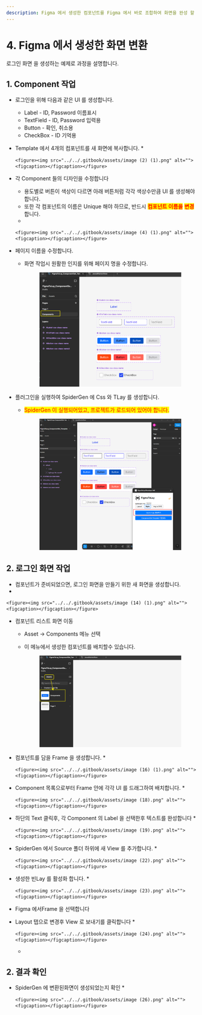 ```yaml
---
description: Figma 에서 생성한 컴포넌트를 Figma 에서 바로 조합하여 화면을 완성 할 수 있습니다.
---
```


# 4. Figma 에서 생성한 화면 변환

로그인 화면 을 생성하는 예제로 과정을 설명합니다.

## 1. Component 작업

* 로그인을 위해 다음과 같은 UI 를 생성합니다.
  * Label - ID, Password 이름표시
  * TextField - ID, Password 입력용
  * Button - 확인, 취소용
  * CheckBox - ID 기억용
* Template 에서 4개의 컴포넌트를 새 화면에 복사합니다.
  *

      <figure><img src="../../.gitbook/assets/image (2) (1).png" alt=""><figcaption></figcaption></figure>
* 각 Component 들의 디자인을 수정합니다
  * 용도별로 버튼이 색상이 다르면  아래   버튼처럼 각각 색상수만큼 UI 를 생성해야 합니다.
  * 또한 각 컴포넌트의 이름은 Unique 해야 하므로, 반드시 <mark style="color:red;">**컴포넌트 이름을**</mark> <mark style="color:red;">**변경**</mark>합니다.
  *

      <figure><img src="../../.gitbook/assets/image (4) (1).png" alt=""><figcaption></figcaption></figure>


* 페이지 이름을 수정합니다.
  *   화면 작업시 원활한 인지를 위해 페이지 명을 수정합니다.

      <figure><img src="../../.gitbook/assets/image (13) (1).png" alt=""><figcaption></figcaption></figure>


* 플러그인을 실행하여 SpiderGen 에 Css 와 TLay 를 생성합니다.
  *   <mark style="color:red;">SpiderGen 이 실행되어있고, 프로젝트가 로드되어 있어야 합니다.</mark>

      <figure><img src="../../.gitbook/assets/image (1) (1) (1).png" alt=""><figcaption></figcaption></figure>



## 2. 로그인 화면 작업

* 컴포넌트가 준비되었으면, 로그인 화면을 만들기 위한 새 화면을 생성합니다.
*

    <figure><img src="../../.gitbook/assets/image (14) (1).png" alt=""><figcaption></figcaption></figure>
* 컴포넌트 리스트 화면 이동
  * Asset -> Components 메뉴 선택
  *   이 메뉴에서 생성한 컴포넌트를 배치할수 있습니다.

      <figure><img src="../../.gitbook/assets/image (15) (1).png" alt=""><figcaption></figcaption></figure>


* 컴포넌트를 담을 Frame 을 생성합니다.
  *

      <figure><img src="../../.gitbook/assets/image (16) (1).png" alt=""><figcaption></figcaption></figure>


* Component 목록으로부터 Frame 안에 각각 UI 를 드래그하여 배치합니다.
  *

      <figure><img src="../../.gitbook/assets/image (18).png" alt=""><figcaption></figcaption></figure>


* 하단의 Text 클릭후, 각 Component 의 Label 을 선택한후 텍스트를 완성합니다
  *

      <figure><img src="../../.gitbook/assets/image (19).png" alt=""><figcaption></figcaption></figure>


* SpiderGen 에서  Source 폴더  하위에 새 View 를 추가합니다.
  *

      <figure><img src="../../.gitbook/assets/image (22).png" alt=""><figcaption></figcaption></figure>


* 생성한 빈Lay 를 활성화 합니다.
  *

      <figure><img src="../../.gitbook/assets/image (23).png" alt=""><figcaption></figcaption></figure>



* Figma 에서Frame 을 선택합니다
* Layout 탭으로 변경후 View 로 보내기를 클릭합니다
  *

      <figure><img src="../../.gitbook/assets/image (24).png" alt=""><figcaption></figcaption></figure>
  *



## 2. 결과 확인

* SpiderGen 에 변환된화면이 생성되었는지 확인
  *

      <figure><img src="../../.gitbook/assets/image (26).png" alt=""><figcaption></figcaption></figure>

